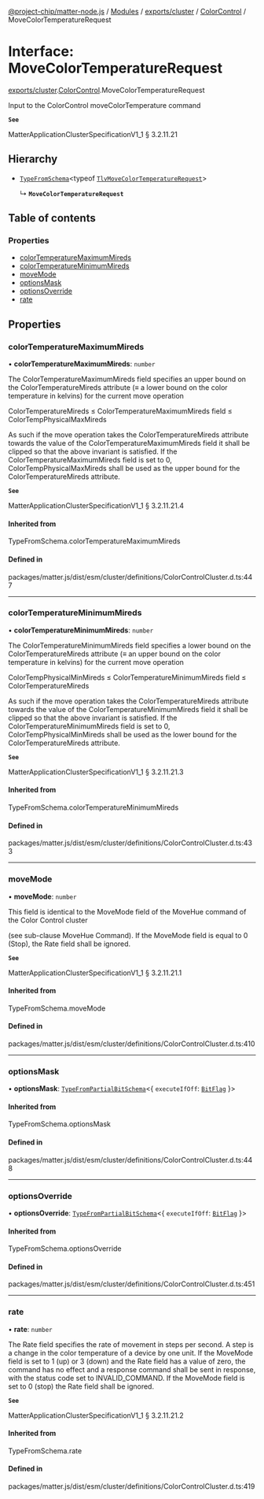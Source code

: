 [@project-chip/matter-node.js](../README.md) / [Modules](../modules.md) / [exports/cluster](../modules/exports_cluster.md) / [ColorControl](../modules/exports_cluster.ColorControl.md) / MoveColorTemperatureRequest

# Interface: MoveColorTemperatureRequest

[exports/cluster](../modules/exports_cluster.md).[ColorControl](../modules/exports_cluster.ColorControl.md).MoveColorTemperatureRequest

Input to the ColorControl moveColorTemperature command

**`See`**

MatterApplicationClusterSpecificationV1_1 § 3.2.11.21

## Hierarchy

- [`TypeFromSchema`](../modules/exports_tlv.md#typefromschema)\<typeof [`TlvMoveColorTemperatureRequest`](../modules/exports_cluster.ColorControl.md#tlvmovecolortemperaturerequest)\>

  ↳ **`MoveColorTemperatureRequest`**

## Table of contents

### Properties

- [colorTemperatureMaximumMireds](exports_cluster.ColorControl.MoveColorTemperatureRequest.md#colortemperaturemaximummireds)
- [colorTemperatureMinimumMireds](exports_cluster.ColorControl.MoveColorTemperatureRequest.md#colortemperatureminimummireds)
- [moveMode](exports_cluster.ColorControl.MoveColorTemperatureRequest.md#movemode)
- [optionsMask](exports_cluster.ColorControl.MoveColorTemperatureRequest.md#optionsmask)
- [optionsOverride](exports_cluster.ColorControl.MoveColorTemperatureRequest.md#optionsoverride)
- [rate](exports_cluster.ColorControl.MoveColorTemperatureRequest.md#rate)

## Properties

### colorTemperatureMaximumMireds

• **colorTemperatureMaximumMireds**: `number`

The ColorTemperatureMaximumMireds field specifies an upper bound on the ColorTemperatureMireds attribute (≡
a lower bound on the color temperature in kelvins) for the current move operation

ColorTemperatureMireds ≤ ColorTemperatureMaximumMireds field ≤ ColorTempPhysicalMaxMireds

As such if the move operation takes the ColorTemperatureMireds attribute towards the value of the
ColorTemperatureMaximumMireds field it shall be clipped so that the above invariant is satisfied. If the
ColorTemperatureMaximumMireds field is set to 0, ColorTempPhysicalMaxMireds shall be used as the upper bound
for the ColorTemperatureMireds attribute.

**`See`**

MatterApplicationClusterSpecificationV1_1 § 3.2.11.21.4

#### Inherited from

TypeFromSchema.colorTemperatureMaximumMireds

#### Defined in

packages/matter.js/dist/esm/cluster/definitions/ColorControlCluster.d.ts:447

___

### colorTemperatureMinimumMireds

• **colorTemperatureMinimumMireds**: `number`

The ColorTemperatureMinimumMireds field specifies a lower bound on the ColorTemperatureMireds attribute (≡
an upper bound on the color temperature in kelvins) for the current move operation

ColorTempPhysicalMinMireds ≤ ColorTemperatureMinimumMireds field ≤ ColorTemperatureMireds

As such if the move operation takes the ColorTemperatureMireds attribute towards the value of the
ColorTemperatureMinimumMireds field it shall be clipped so that the above invariant is satisfied. If the
ColorTemperatureMinimumMireds field is set to 0, ColorTempPhysicalMinMireds shall be used as the lower bound
for the ColorTemperatureMireds attribute.

**`See`**

MatterApplicationClusterSpecificationV1_1 § 3.2.11.21.3

#### Inherited from

TypeFromSchema.colorTemperatureMinimumMireds

#### Defined in

packages/matter.js/dist/esm/cluster/definitions/ColorControlCluster.d.ts:433

___

### moveMode

• **moveMode**: `number`

This field is identical to the MoveMode field of the MoveHue command of the Color Control cluster

(see sub-clause MoveHue Command). If the MoveMode field is equal to 0 (Stop), the Rate field shall be
ignored.

**`See`**

MatterApplicationClusterSpecificationV1_1 § 3.2.11.21.1

#### Inherited from

TypeFromSchema.moveMode

#### Defined in

packages/matter.js/dist/esm/cluster/definitions/ColorControlCluster.d.ts:410

___

### optionsMask

• **optionsMask**: [`TypeFromPartialBitSchema`](../modules/exports_schema.md#typefrompartialbitschema)\<\{ `executeIfOff`: [`BitFlag`](../modules/exports_schema.md#bitflag)  }\>

#### Inherited from

TypeFromSchema.optionsMask

#### Defined in

packages/matter.js/dist/esm/cluster/definitions/ColorControlCluster.d.ts:448

___

### optionsOverride

• **optionsOverride**: [`TypeFromPartialBitSchema`](../modules/exports_schema.md#typefrompartialbitschema)\<\{ `executeIfOff`: [`BitFlag`](../modules/exports_schema.md#bitflag)  }\>

#### Inherited from

TypeFromSchema.optionsOverride

#### Defined in

packages/matter.js/dist/esm/cluster/definitions/ColorControlCluster.d.ts:451

___

### rate

• **rate**: `number`

The Rate field specifies the rate of movement in steps per second. A step is a change in the color
temperature of a device by one unit. If the MoveMode field is set to 1 (up) or 3 (down) and the Rate field
has a value of zero, the command has no effect and a response command shall be sent in response, with the
status code set to INVALID_COMMAND. If the MoveMode field is set to 0 (stop) the Rate field shall be ignored.

**`See`**

MatterApplicationClusterSpecificationV1_1 § 3.2.11.21.2

#### Inherited from

TypeFromSchema.rate

#### Defined in

packages/matter.js/dist/esm/cluster/definitions/ColorControlCluster.d.ts:419
